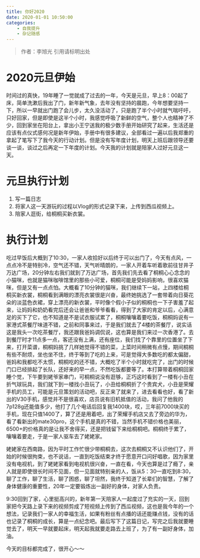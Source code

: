 ```yaml
---
title: 你好2020
date: 2020-01-01 10:50:00
categories: 
	- 自我提升
	- 杂记随感
---
```

> 作者：李旭光
> 引用请标明出处


# 2020元旦伊始
时间过的真快，19年睡了一觉就成了过去的一年，今天是元旦，早上8：00起了床，简单洗漱后我出了门，新年新气象，去年没有坚持的晨跑，今年想要坚持一下，所以一早就出门跑了会儿步，太久没活动了，只是跑了半个小时就气喘吁吁，只好回家，但是即使是这半个小时，我感觉呼吸了新鲜的空气，整个人也精神了不少，回到家坐在阳台上，拿出小王宁送我的极少数手册开始研究了起来，生活还是应该有点仪式感何况是新年伊始，手册中有很多建议，全部看过一遍以后我郑重的拿起了笔写下了我今天的行动计划。但是没有写年度计划，明天上班后跟领导还要谈一谈，谈过之后再定一下年度的计划。今天我的计划就是陪家人过好元旦这一天。

# 元旦执行计划
1. 写一篇日志
2. 将家人这一天游玩的过程以Vlog的形式记录下来，上传到西瓜视频上。
3. 陪家人逛街，给桐桐买新衣裳。
   
# 执行计划
吃过早饭后大概到了10:30，一家人收拾好以后终于可以出门了，今天有点风，一点点冷不是特别冷，空气还不错，天气听晴朗的，一家人开着车听着歌前往甘井子万达广场，20分钟左右我们就到了万达广场，首先我们先去看了桐桐心心念念的小猫咪，也就是猫咪咖啡馆里的那些小可爱，桐桐可能是受妈妈影响，很喜欢猫咪，但是又有一点点怕。大概看了10分钟的猫咪，我们继续下一站，上四楼给桐桐买新衣裳，桐桐看到满眼的漂亮衣裳很是兴奋，最终她挑选了一套带着向日葵花朵的淡蓝色衣裙，穿上漂亮的新衣裳，平时像个假小子似的桐桐也一下子害羞了起来，让妈妈和奶奶看完后还会让爸爸和爷爷看看，得到了大家的肯定以后，心满意足的买下了它，也不知道是不是试衣服试累了，桐桐嚷嚷着要吃饭，桐桐妈说有一家港式茶餐厅味道不错，之前和同事来过，于是我们就去了4楼的茶餐厅，说实话这是我头一次吃茶餐厅，我还跟我爸妈调侃说，这也算是我们来过一次香港了。去到餐厅时才11点多一点，客还没有上满，还有座位，我们找了个靠里的位置坐了下来，打开菜谱，桐桐妈挑了几样她觉得不错的菜，上菜时间稍微有点慢，期间桐桐有些不耐烦，坐也坐不住，终于等到了吃的上来，可是觉得大多数吃的都太偏甜，爸妈和我都吃不太惯，桐桐吃的还不错，大概吃了半个小时就吃完了，出门的时候门口已经排起了长队，还好来的早一点，不然吃饭都要等了。本打算带着桐桐回家睡个觉，下午要到姥爷家串门，可桐桐说没有逛够，正巧这时看到了一楼有小丑在折气球玩具，我们就下到一楼找小丑玩了，小丑给桐桐折了个贵宾犬，小丑是荣耀手机的员工，可能是元旦策划的活动吧，反正来了就来了，进去看看也好，看了新出的V30手机，感觉并不是很喜欢，店员说有旧机抵值的活动，我问了他我的7p128g还能值多少，他打了几个电话后回复我1400块，哎，三年前7000块买的手机，现在只值1400了，算了还是用着吧，出了荣耀手机店又去了旁边的华为，看了看新出的mate30pro，这个手机是真的不错，当然手机不错价格也美丽，6500+的价格真的是让我不舍得买，还是把钱留下来给桐桐吧。桐桐终于累了，嚷嚷着要走，于是一家人驱车去了姥姥家。

姥姥家在西南路，因为平时工作忙很少带桐桐去，这次去桐桐又不认识他们了，开始的时候很拘束，也不说话，一直到吃饭结束才终于愿意开口问好唱歌，因为家里没有电视机，到了姥姥家看到电视机很兴奋，一直在看，今天也算是过了瘾了，亲人就是即使很长时间不见面，但一见面就特别亲的人，饭从5：30一直吃到8:30，聊了工作，聊了生活，聊了困惑，聊了坦然，我终于知道了长辈们的智慧，了解了身体健康的重要性，20年一定要锻炼出一副好的身体，对家人负责。

9:30回到了家，心里挺高兴的，新年第一天陪家人一起度过了充实的一天，回到家把今天路上录下来的视频剪成了短视频上传到了西瓜视频，这也是我今年的一个想法，记录我们一家人的幸福生活，如果有粉丝有点播的话还能赚点钱，没有的话也记录了桐桐的成长，算是一点纪念吧。最后写下了这篇日记，写完之后我就要睡觉去了，明天一早就要起床，明天起我就要走路去上班了，为了有一副好身体，加油。

今天的目标都完成了，很开心～～